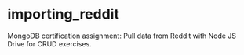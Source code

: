 # importing_reddit
MongoDB certification assignment: Pull data from Reddit with Node JS Drive for CRUD exercises.
